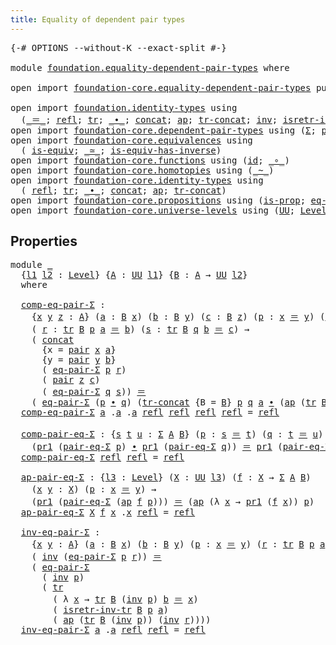 ```yaml
---
title: Equality of dependent pair types
---
```


<pre class="Agda"><a id="58" class="Symbol">{-#</a> <a id="62" class="Keyword">OPTIONS</a> <a id="70" class="Pragma">--without-K</a> <a id="82" class="Pragma">--exact-split</a> <a id="96" class="Symbol">#-}</a>

<a id="101" class="Keyword">module</a> <a id="108" href="foundation.equality-dependent-pair-types.html" class="Module">foundation.equality-dependent-pair-types</a> <a id="149" class="Keyword">where</a>

<a id="156" class="Keyword">open</a> <a id="161" class="Keyword">import</a> <a id="168" href="foundation-core.equality-dependent-pair-types.html" class="Module">foundation-core.equality-dependent-pair-types</a> <a id="214" class="Keyword">public</a>

<a id="222" class="Keyword">open</a> <a id="227" class="Keyword">import</a> <a id="234" href="foundation.identity-types.html" class="Module">foundation.identity-types</a> <a id="260" class="Keyword">using</a>
  <a id="268" class="Symbol">(</a><a id="269" href="foundation-core.identity-types.html#1865" class="Function Operator">_＝_</a><a id="272" class="Symbol">;</a> <a id="274" href="foundation-core.identity-types.html#1820" class="InductiveConstructor">refl</a><a id="278" class="Symbol">;</a> <a id="280" href="foundation-core.identity-types.html#5702" class="Function">tr</a><a id="282" class="Symbol">;</a> <a id="284" href="foundation-core.identity-types.html#2425" class="Function Operator">_∙_</a><a id="287" class="Symbol">;</a> <a id="289" href="foundation-core.identity-types.html#2485" class="Function">concat</a><a id="295" class="Symbol">;</a> <a id="297" href="foundation-core.identity-types.html#4003" class="Function">ap</a><a id="299" class="Symbol">;</a> <a id="301" href="foundation-core.identity-types.html#6274" class="Function">tr-concat</a><a id="310" class="Symbol">;</a> <a id="312" href="foundation-core.identity-types.html#2729" class="Function">inv</a><a id="315" class="Symbol">;</a> <a id="317" href="foundation.identity-types.html#3473" class="Function">isretr-inv-tr</a><a id="330" class="Symbol">)</a>
<a id="332" class="Keyword">open</a> <a id="337" class="Keyword">import</a> <a id="344" href="foundation-core.dependent-pair-types.html" class="Module">foundation-core.dependent-pair-types</a> <a id="381" class="Keyword">using</a> <a id="387" class="Symbol">(</a><a id="388" href="foundation-core.dependent-pair-types.html#515" class="Record">Σ</a><a id="389" class="Symbol">;</a> <a id="391" href="foundation-core.dependent-pair-types.html#588" class="InductiveConstructor">pair</a><a id="395" class="Symbol">;</a> <a id="397" href="foundation-core.dependent-pair-types.html#605" class="Field">pr1</a><a id="400" class="Symbol">;</a> <a id="402" href="foundation-core.dependent-pair-types.html#617" class="Field">pr2</a><a id="405" class="Symbol">)</a>
<a id="407" class="Keyword">open</a> <a id="412" class="Keyword">import</a> <a id="419" href="foundation-core.equivalences.html" class="Module">foundation-core.equivalences</a> <a id="448" class="Keyword">using</a>
  <a id="456" class="Symbol">(</a> <a id="458" href="foundation-core.equivalences.html#1556" class="Function">is-equiv</a><a id="466" class="Symbol">;</a> <a id="468" href="foundation-core.equivalences.html#1621" class="Function Operator">_≃_</a><a id="471" class="Symbol">;</a> <a id="473" href="foundation-core.equivalences.html#3013" class="Function">is-equiv-has-inverse</a><a id="493" class="Symbol">)</a>
<a id="495" class="Keyword">open</a> <a id="500" class="Keyword">import</a> <a id="507" href="foundation-core.functions.html" class="Module">foundation-core.functions</a> <a id="533" class="Keyword">using</a> <a id="539" class="Symbol">(</a><a id="540" href="foundation-core.functions.html#322" class="Function">id</a><a id="542" class="Symbol">;</a> <a id="544" href="foundation-core.functions.html#420" class="Function Operator">_∘_</a><a id="547" class="Symbol">)</a>
<a id="549" class="Keyword">open</a> <a id="554" class="Keyword">import</a> <a id="561" href="foundation-core.homotopies.html" class="Module">foundation-core.homotopies</a> <a id="588" class="Keyword">using</a> <a id="594" class="Symbol">(</a><a id="595" href="foundation-core.homotopies.html#627" class="Function Operator">_~_</a><a id="598" class="Symbol">)</a>
<a id="600" class="Keyword">open</a> <a id="605" class="Keyword">import</a> <a id="612" href="foundation-core.identity-types.html" class="Module">foundation-core.identity-types</a> <a id="643" class="Keyword">using</a>
  <a id="651" class="Symbol">(</a> <a id="653" href="foundation-core.identity-types.html#1820" class="InductiveConstructor">refl</a><a id="657" class="Symbol">;</a> <a id="659" href="foundation-core.identity-types.html#5702" class="Function">tr</a><a id="661" class="Symbol">;</a> <a id="663" href="foundation-core.identity-types.html#2425" class="Function Operator">_∙_</a><a id="666" class="Symbol">;</a> <a id="668" href="foundation-core.identity-types.html#2485" class="Function">concat</a><a id="674" class="Symbol">;</a> <a id="676" href="foundation-core.identity-types.html#4003" class="Function">ap</a><a id="678" class="Symbol">;</a> <a id="680" href="foundation-core.identity-types.html#6274" class="Function">tr-concat</a><a id="689" class="Symbol">)</a>
<a id="691" class="Keyword">open</a> <a id="696" class="Keyword">import</a> <a id="703" href="foundation-core.propositions.html" class="Module">foundation-core.propositions</a> <a id="732" class="Keyword">using</a> <a id="738" class="Symbol">(</a><a id="739" href="foundation-core.propositions.html#1309" class="Function">is-prop</a><a id="746" class="Symbol">;</a> <a id="748" href="foundation-core.propositions.html#2719" class="Function">eq-is-prop</a><a id="758" class="Symbol">)</a>
<a id="760" class="Keyword">open</a> <a id="765" class="Keyword">import</a> <a id="772" href="foundation-core.universe-levels.html" class="Module">foundation-core.universe-levels</a> <a id="804" class="Keyword">using</a> <a id="810" class="Symbol">(</a><a id="811" href="foundation-core.universe-levels.html#235" class="Primitive">UU</a><a id="813" class="Symbol">;</a> <a id="815" href="Agda.Primitive.html#597" class="Postulate">Level</a><a id="820" class="Symbol">;</a> <a id="822" href="Agda.Primitive.html#810" class="Primitive Operator">_⊔_</a><a id="825" class="Symbol">)</a>
</pre>
## Properties

<pre class="Agda"><a id="855" class="Keyword">module</a> <a id="862" href="foundation.equality-dependent-pair-types.html#862" class="Module">_</a>
  <a id="866" class="Symbol">{</a><a id="867" href="foundation.equality-dependent-pair-types.html#867" class="Bound">l1</a> <a id="870" href="foundation.equality-dependent-pair-types.html#870" class="Bound">l2</a> <a id="873" class="Symbol">:</a> <a id="875" href="Agda.Primitive.html#597" class="Postulate">Level</a><a id="880" class="Symbol">}</a> <a id="882" class="Symbol">{</a><a id="883" href="foundation.equality-dependent-pair-types.html#883" class="Bound">A</a> <a id="885" class="Symbol">:</a> <a id="887" href="foundation-core.universe-levels.html#235" class="Primitive">UU</a> <a id="890" href="foundation.equality-dependent-pair-types.html#867" class="Bound">l1</a><a id="892" class="Symbol">}</a> <a id="894" class="Symbol">{</a><a id="895" href="foundation.equality-dependent-pair-types.html#895" class="Bound">B</a> <a id="897" class="Symbol">:</a> <a id="899" href="foundation.equality-dependent-pair-types.html#883" class="Bound">A</a> <a id="901" class="Symbol">→</a> <a id="903" href="foundation-core.universe-levels.html#235" class="Primitive">UU</a> <a id="906" href="foundation.equality-dependent-pair-types.html#870" class="Bound">l2</a><a id="908" class="Symbol">}</a>
  <a id="912" class="Keyword">where</a>
  
  <a id="923" href="foundation.equality-dependent-pair-types.html#923" class="Function">comp-eq-pair-Σ</a> <a id="938" class="Symbol">:</a>
    <a id="944" class="Symbol">{</a><a id="945" href="foundation.equality-dependent-pair-types.html#945" class="Bound">x</a> <a id="947" href="foundation.equality-dependent-pair-types.html#947" class="Bound">y</a> <a id="949" href="foundation.equality-dependent-pair-types.html#949" class="Bound">z</a> <a id="951" class="Symbol">:</a> <a id="953" href="foundation.equality-dependent-pair-types.html#883" class="Bound">A</a><a id="954" class="Symbol">}</a> <a id="956" class="Symbol">(</a><a id="957" href="foundation.equality-dependent-pair-types.html#957" class="Bound">a</a> <a id="959" class="Symbol">:</a> <a id="961" href="foundation.equality-dependent-pair-types.html#895" class="Bound">B</a> <a id="963" href="foundation.equality-dependent-pair-types.html#945" class="Bound">x</a><a id="964" class="Symbol">)</a> <a id="966" class="Symbol">(</a><a id="967" href="foundation.equality-dependent-pair-types.html#967" class="Bound">b</a> <a id="969" class="Symbol">:</a> <a id="971" href="foundation.equality-dependent-pair-types.html#895" class="Bound">B</a> <a id="973" href="foundation.equality-dependent-pair-types.html#947" class="Bound">y</a><a id="974" class="Symbol">)</a> <a id="976" class="Symbol">(</a><a id="977" href="foundation.equality-dependent-pair-types.html#977" class="Bound">c</a> <a id="979" class="Symbol">:</a> <a id="981" href="foundation.equality-dependent-pair-types.html#895" class="Bound">B</a> <a id="983" href="foundation.equality-dependent-pair-types.html#949" class="Bound">z</a><a id="984" class="Symbol">)</a> <a id="986" class="Symbol">(</a><a id="987" href="foundation.equality-dependent-pair-types.html#987" class="Bound">p</a> <a id="989" class="Symbol">:</a> <a id="991" href="foundation.equality-dependent-pair-types.html#945" class="Bound">x</a> <a id="993" href="foundation-core.identity-types.html#1865" class="Function Operator">＝</a> <a id="995" href="foundation.equality-dependent-pair-types.html#947" class="Bound">y</a><a id="996" class="Symbol">)</a> <a id="998" class="Symbol">(</a><a id="999" href="foundation.equality-dependent-pair-types.html#999" class="Bound">q</a> <a id="1001" class="Symbol">:</a> <a id="1003" href="foundation.equality-dependent-pair-types.html#947" class="Bound">y</a> <a id="1005" href="foundation-core.identity-types.html#1865" class="Function Operator">＝</a> <a id="1007" href="foundation.equality-dependent-pair-types.html#949" class="Bound">z</a><a id="1008" class="Symbol">)</a> <a id="1010" class="Symbol">→</a>
    <a id="1016" class="Symbol">(</a> <a id="1018" href="foundation.equality-dependent-pair-types.html#1018" class="Bound">r</a> <a id="1020" class="Symbol">:</a> <a id="1022" href="foundation-core.identity-types.html#5702" class="Function">tr</a> <a id="1025" href="foundation.equality-dependent-pair-types.html#895" class="Bound">B</a> <a id="1027" href="foundation.equality-dependent-pair-types.html#987" class="Bound">p</a> <a id="1029" href="foundation.equality-dependent-pair-types.html#957" class="Bound">a</a> <a id="1031" href="foundation-core.identity-types.html#1865" class="Function Operator">＝</a> <a id="1033" href="foundation.equality-dependent-pair-types.html#967" class="Bound">b</a><a id="1034" class="Symbol">)</a> <a id="1036" class="Symbol">(</a><a id="1037" href="foundation.equality-dependent-pair-types.html#1037" class="Bound">s</a> <a id="1039" class="Symbol">:</a> <a id="1041" href="foundation-core.identity-types.html#5702" class="Function">tr</a> <a id="1044" href="foundation.equality-dependent-pair-types.html#895" class="Bound">B</a> <a id="1046" href="foundation.equality-dependent-pair-types.html#999" class="Bound">q</a> <a id="1048" href="foundation.equality-dependent-pair-types.html#967" class="Bound">b</a> <a id="1050" href="foundation-core.identity-types.html#1865" class="Function Operator">＝</a> <a id="1052" href="foundation.equality-dependent-pair-types.html#977" class="Bound">c</a><a id="1053" class="Symbol">)</a> <a id="1055" class="Symbol">→</a> 
    <a id="1062" class="Symbol">(</a> <a id="1064" href="foundation-core.identity-types.html#2485" class="Function">concat</a>
      <a id="1077" class="Symbol">{</a><a id="1078" class="Argument">x</a> <a id="1080" class="Symbol">=</a> <a id="1082" href="foundation-core.dependent-pair-types.html#588" class="InductiveConstructor">pair</a> <a id="1087" href="foundation.equality-dependent-pair-types.html#945" class="Bound">x</a> <a id="1089" href="foundation.equality-dependent-pair-types.html#957" class="Bound">a</a><a id="1090" class="Symbol">}</a>
      <a id="1098" class="Symbol">{</a><a id="1099" class="Argument">y</a> <a id="1101" class="Symbol">=</a> <a id="1103" href="foundation-core.dependent-pair-types.html#588" class="InductiveConstructor">pair</a> <a id="1108" href="foundation.equality-dependent-pair-types.html#947" class="Bound">y</a> <a id="1110" href="foundation.equality-dependent-pair-types.html#967" class="Bound">b</a><a id="1111" class="Symbol">}</a>
      <a id="1119" class="Symbol">(</a> <a id="1121" href="foundation-core.equality-dependent-pair-types.html#1278" class="Function">eq-pair-Σ</a> <a id="1131" href="foundation.equality-dependent-pair-types.html#987" class="Bound">p</a> <a id="1133" href="foundation.equality-dependent-pair-types.html#1018" class="Bound">r</a><a id="1134" class="Symbol">)</a>
      <a id="1142" class="Symbol">(</a> <a id="1144" href="foundation-core.dependent-pair-types.html#588" class="InductiveConstructor">pair</a> <a id="1149" href="foundation.equality-dependent-pair-types.html#949" class="Bound">z</a> <a id="1151" href="foundation.equality-dependent-pair-types.html#977" class="Bound">c</a><a id="1152" class="Symbol">)</a>
      <a id="1160" class="Symbol">(</a> <a id="1162" href="foundation-core.equality-dependent-pair-types.html#1278" class="Function">eq-pair-Σ</a> <a id="1172" href="foundation.equality-dependent-pair-types.html#999" class="Bound">q</a> <a id="1174" href="foundation.equality-dependent-pair-types.html#1037" class="Bound">s</a><a id="1175" class="Symbol">))</a> <a id="1178" href="foundation-core.identity-types.html#1865" class="Function Operator">＝</a>
    <a id="1184" class="Symbol">(</a> <a id="1186" href="foundation-core.equality-dependent-pair-types.html#1278" class="Function">eq-pair-Σ</a> <a id="1196" class="Symbol">(</a><a id="1197" href="foundation.equality-dependent-pair-types.html#987" class="Bound">p</a> <a id="1199" href="foundation-core.identity-types.html#2425" class="Function Operator">∙</a> <a id="1201" href="foundation.equality-dependent-pair-types.html#999" class="Bound">q</a><a id="1202" class="Symbol">)</a> <a id="1204" class="Symbol">(</a><a id="1205" href="foundation-core.identity-types.html#6274" class="Function">tr-concat</a> <a id="1215" class="Symbol">{</a><a id="1216" class="Argument">B</a> <a id="1218" class="Symbol">=</a> <a id="1220" href="foundation.equality-dependent-pair-types.html#895" class="Bound">B</a><a id="1221" class="Symbol">}</a> <a id="1223" href="foundation.equality-dependent-pair-types.html#987" class="Bound">p</a> <a id="1225" href="foundation.equality-dependent-pair-types.html#999" class="Bound">q</a> <a id="1227" href="foundation.equality-dependent-pair-types.html#957" class="Bound">a</a> <a id="1229" href="foundation-core.identity-types.html#2425" class="Function Operator">∙</a> <a id="1231" class="Symbol">(</a><a id="1232" href="foundation-core.identity-types.html#4003" class="Function">ap</a> <a id="1235" class="Symbol">(</a><a id="1236" href="foundation-core.identity-types.html#5702" class="Function">tr</a> <a id="1239" href="foundation.equality-dependent-pair-types.html#895" class="Bound">B</a> <a id="1241" href="foundation.equality-dependent-pair-types.html#999" class="Bound">q</a><a id="1242" class="Symbol">)</a> <a id="1244" href="foundation.equality-dependent-pair-types.html#1018" class="Bound">r</a> <a id="1246" href="foundation-core.identity-types.html#2425" class="Function Operator">∙</a> <a id="1248" href="foundation.equality-dependent-pair-types.html#1037" class="Bound">s</a><a id="1249" class="Symbol">)))</a>
  <a id="1255" href="foundation.equality-dependent-pair-types.html#923" class="Function">comp-eq-pair-Σ</a> <a id="1270" href="foundation.equality-dependent-pair-types.html#1270" class="Bound">a</a> <a id="1272" class="DottedPattern Symbol">.</a><a id="1273" href="foundation.equality-dependent-pair-types.html#1270" class="DottedPattern Bound">a</a> <a id="1275" class="DottedPattern Symbol">.</a><a id="1276" href="foundation.equality-dependent-pair-types.html#1270" class="DottedPattern Bound">a</a> <a id="1278" href="foundation-core.identity-types.html#1820" class="InductiveConstructor">refl</a> <a id="1283" href="foundation-core.identity-types.html#1820" class="InductiveConstructor">refl</a> <a id="1288" href="foundation-core.identity-types.html#1820" class="InductiveConstructor">refl</a> <a id="1293" href="foundation-core.identity-types.html#1820" class="InductiveConstructor">refl</a> <a id="1298" class="Symbol">=</a> <a id="1300" href="foundation-core.identity-types.html#1820" class="InductiveConstructor">refl</a>

  <a id="1308" href="foundation.equality-dependent-pair-types.html#1308" class="Function">comp-pair-eq-Σ</a> <a id="1323" class="Symbol">:</a> <a id="1325" class="Symbol">{</a><a id="1326" href="foundation.equality-dependent-pair-types.html#1326" class="Bound">s</a> <a id="1328" href="foundation.equality-dependent-pair-types.html#1328" class="Bound">t</a> <a id="1330" href="foundation.equality-dependent-pair-types.html#1330" class="Bound">u</a> <a id="1332" class="Symbol">:</a> <a id="1334" href="foundation-core.dependent-pair-types.html#515" class="Record">Σ</a> <a id="1336" href="foundation.equality-dependent-pair-types.html#883" class="Bound">A</a> <a id="1338" href="foundation.equality-dependent-pair-types.html#895" class="Bound">B</a><a id="1339" class="Symbol">}</a> <a id="1341" class="Symbol">(</a><a id="1342" href="foundation.equality-dependent-pair-types.html#1342" class="Bound">p</a> <a id="1344" class="Symbol">:</a> <a id="1346" href="foundation.equality-dependent-pair-types.html#1326" class="Bound">s</a> <a id="1348" href="foundation-core.identity-types.html#1865" class="Function Operator">＝</a> <a id="1350" href="foundation.equality-dependent-pair-types.html#1328" class="Bound">t</a><a id="1351" class="Symbol">)</a> <a id="1353" class="Symbol">(</a><a id="1354" href="foundation.equality-dependent-pair-types.html#1354" class="Bound">q</a> <a id="1356" class="Symbol">:</a> <a id="1358" href="foundation.equality-dependent-pair-types.html#1328" class="Bound">t</a> <a id="1360" href="foundation-core.identity-types.html#1865" class="Function Operator">＝</a> <a id="1362" href="foundation.equality-dependent-pair-types.html#1330" class="Bound">u</a><a id="1363" class="Symbol">)</a> <a id="1365" class="Symbol">→</a>
    <a id="1371" class="Symbol">(</a><a id="1372" href="foundation-core.dependent-pair-types.html#605" class="Field">pr1</a> <a id="1376" class="Symbol">(</a><a id="1377" href="foundation-core.equality-dependent-pair-types.html#1195" class="Function">pair-eq-Σ</a> <a id="1387" href="foundation.equality-dependent-pair-types.html#1342" class="Bound">p</a><a id="1388" class="Symbol">)</a> <a id="1390" href="foundation-core.identity-types.html#2425" class="Function Operator">∙</a> <a id="1392" href="foundation-core.dependent-pair-types.html#605" class="Field">pr1</a> <a id="1396" class="Symbol">(</a><a id="1397" href="foundation-core.equality-dependent-pair-types.html#1195" class="Function">pair-eq-Σ</a> <a id="1407" href="foundation.equality-dependent-pair-types.html#1354" class="Bound">q</a><a id="1408" class="Symbol">))</a> <a id="1411" href="foundation-core.identity-types.html#1865" class="Function Operator">＝</a> <a id="1413" href="foundation-core.dependent-pair-types.html#605" class="Field">pr1</a> <a id="1417" class="Symbol">(</a><a id="1418" href="foundation-core.equality-dependent-pair-types.html#1195" class="Function">pair-eq-Σ</a> <a id="1428" class="Symbol">(</a><a id="1429" href="foundation.equality-dependent-pair-types.html#1342" class="Bound">p</a> <a id="1431" href="foundation-core.identity-types.html#2425" class="Function Operator">∙</a> <a id="1433" href="foundation.equality-dependent-pair-types.html#1354" class="Bound">q</a><a id="1434" class="Symbol">))</a>
  <a id="1439" href="foundation.equality-dependent-pair-types.html#1308" class="Function">comp-pair-eq-Σ</a> <a id="1454" href="foundation-core.identity-types.html#1820" class="InductiveConstructor">refl</a> <a id="1459" href="foundation-core.identity-types.html#1820" class="InductiveConstructor">refl</a> <a id="1464" class="Symbol">=</a> <a id="1466" href="foundation-core.identity-types.html#1820" class="InductiveConstructor">refl</a>

  <a id="1474" href="foundation.equality-dependent-pair-types.html#1474" class="Function">ap-pair-eq-Σ</a> <a id="1487" class="Symbol">:</a> <a id="1489" class="Symbol">{</a><a id="1490" href="foundation.equality-dependent-pair-types.html#1490" class="Bound">l3</a> <a id="1493" class="Symbol">:</a> <a id="1495" href="Agda.Primitive.html#597" class="Postulate">Level</a><a id="1500" class="Symbol">}</a> <a id="1502" class="Symbol">(</a><a id="1503" href="foundation.equality-dependent-pair-types.html#1503" class="Bound">X</a> <a id="1505" class="Symbol">:</a> <a id="1507" href="foundation-core.universe-levels.html#235" class="Primitive">UU</a> <a id="1510" href="foundation.equality-dependent-pair-types.html#1490" class="Bound">l3</a><a id="1512" class="Symbol">)</a> <a id="1514" class="Symbol">(</a><a id="1515" href="foundation.equality-dependent-pair-types.html#1515" class="Bound">f</a> <a id="1517" class="Symbol">:</a> <a id="1519" href="foundation.equality-dependent-pair-types.html#1503" class="Bound">X</a> <a id="1521" class="Symbol">→</a> <a id="1523" href="foundation-core.dependent-pair-types.html#515" class="Record">Σ</a> <a id="1525" href="foundation.equality-dependent-pair-types.html#883" class="Bound">A</a> <a id="1527" href="foundation.equality-dependent-pair-types.html#895" class="Bound">B</a><a id="1528" class="Symbol">)</a>
    <a id="1534" class="Symbol">(</a><a id="1535" href="foundation.equality-dependent-pair-types.html#1535" class="Bound">x</a> <a id="1537" href="foundation.equality-dependent-pair-types.html#1537" class="Bound">y</a> <a id="1539" class="Symbol">:</a> <a id="1541" href="foundation.equality-dependent-pair-types.html#1503" class="Bound">X</a><a id="1542" class="Symbol">)</a> <a id="1544" class="Symbol">(</a><a id="1545" href="foundation.equality-dependent-pair-types.html#1545" class="Bound">p</a> <a id="1547" class="Symbol">:</a> <a id="1549" href="foundation.equality-dependent-pair-types.html#1535" class="Bound">x</a> <a id="1551" href="foundation-core.identity-types.html#1865" class="Function Operator">＝</a> <a id="1553" href="foundation.equality-dependent-pair-types.html#1537" class="Bound">y</a><a id="1554" class="Symbol">)</a> <a id="1556" class="Symbol">→</a>
    <a id="1562" class="Symbol">(</a><a id="1563" href="foundation-core.dependent-pair-types.html#605" class="Field">pr1</a> <a id="1567" class="Symbol">(</a><a id="1568" href="foundation-core.equality-dependent-pair-types.html#1195" class="Function">pair-eq-Σ</a> <a id="1578" class="Symbol">(</a><a id="1579" href="foundation-core.identity-types.html#4003" class="Function">ap</a> <a id="1582" href="foundation.equality-dependent-pair-types.html#1515" class="Bound">f</a> <a id="1584" href="foundation.equality-dependent-pair-types.html#1545" class="Bound">p</a><a id="1585" class="Symbol">)))</a> <a id="1589" href="foundation-core.identity-types.html#1865" class="Function Operator">＝</a> <a id="1591" class="Symbol">(</a><a id="1592" href="foundation-core.identity-types.html#4003" class="Function">ap</a> <a id="1595" class="Symbol">(λ</a> <a id="1598" href="foundation.equality-dependent-pair-types.html#1598" class="Bound">x</a> <a id="1600" class="Symbol">→</a> <a id="1602" href="foundation-core.dependent-pair-types.html#605" class="Field">pr1</a> <a id="1606" class="Symbol">(</a><a id="1607" href="foundation.equality-dependent-pair-types.html#1515" class="Bound">f</a> <a id="1609" href="foundation.equality-dependent-pair-types.html#1598" class="Bound">x</a><a id="1610" class="Symbol">))</a> <a id="1613" href="foundation.equality-dependent-pair-types.html#1545" class="Bound">p</a><a id="1614" class="Symbol">)</a>
  <a id="1618" href="foundation.equality-dependent-pair-types.html#1474" class="Function">ap-pair-eq-Σ</a> <a id="1631" href="foundation.equality-dependent-pair-types.html#1631" class="Bound">X</a> <a id="1633" href="foundation.equality-dependent-pair-types.html#1633" class="Bound">f</a> <a id="1635" href="foundation.equality-dependent-pair-types.html#1635" class="Bound">x</a> <a id="1637" class="DottedPattern Symbol">.</a><a id="1638" href="foundation.equality-dependent-pair-types.html#1635" class="DottedPattern Bound">x</a> <a id="1640" href="foundation-core.identity-types.html#1820" class="InductiveConstructor">refl</a> <a id="1645" class="Symbol">=</a> <a id="1647" href="foundation-core.identity-types.html#1820" class="InductiveConstructor">refl</a>

  <a id="1655" href="foundation.equality-dependent-pair-types.html#1655" class="Function">inv-eq-pair-Σ</a> <a id="1669" class="Symbol">:</a> 
    <a id="1676" class="Symbol">{</a><a id="1677" href="foundation.equality-dependent-pair-types.html#1677" class="Bound">x</a> <a id="1679" href="foundation.equality-dependent-pair-types.html#1679" class="Bound">y</a> <a id="1681" class="Symbol">:</a> <a id="1683" href="foundation.equality-dependent-pair-types.html#883" class="Bound">A</a><a id="1684" class="Symbol">}</a> <a id="1686" class="Symbol">(</a><a id="1687" href="foundation.equality-dependent-pair-types.html#1687" class="Bound">a</a> <a id="1689" class="Symbol">:</a> <a id="1691" href="foundation.equality-dependent-pair-types.html#895" class="Bound">B</a> <a id="1693" href="foundation.equality-dependent-pair-types.html#1677" class="Bound">x</a><a id="1694" class="Symbol">)</a> <a id="1696" class="Symbol">(</a><a id="1697" href="foundation.equality-dependent-pair-types.html#1697" class="Bound">b</a> <a id="1699" class="Symbol">:</a> <a id="1701" href="foundation.equality-dependent-pair-types.html#895" class="Bound">B</a> <a id="1703" href="foundation.equality-dependent-pair-types.html#1679" class="Bound">y</a><a id="1704" class="Symbol">)</a> <a id="1706" class="Symbol">(</a><a id="1707" href="foundation.equality-dependent-pair-types.html#1707" class="Bound">p</a> <a id="1709" class="Symbol">:</a> <a id="1711" href="foundation.equality-dependent-pair-types.html#1677" class="Bound">x</a> <a id="1713" href="foundation-core.identity-types.html#1865" class="Function Operator">＝</a> <a id="1715" href="foundation.equality-dependent-pair-types.html#1679" class="Bound">y</a><a id="1716" class="Symbol">)</a> <a id="1718" class="Symbol">(</a><a id="1719" href="foundation.equality-dependent-pair-types.html#1719" class="Bound">r</a> <a id="1721" class="Symbol">:</a> <a id="1723" href="foundation-core.identity-types.html#5702" class="Function">tr</a> <a id="1726" href="foundation.equality-dependent-pair-types.html#895" class="Bound">B</a> <a id="1728" href="foundation.equality-dependent-pair-types.html#1707" class="Bound">p</a> <a id="1730" href="foundation.equality-dependent-pair-types.html#1687" class="Bound">a</a> <a id="1732" href="foundation-core.identity-types.html#1865" class="Function Operator">＝</a> <a id="1734" href="foundation.equality-dependent-pair-types.html#1697" class="Bound">b</a><a id="1735" class="Symbol">)</a> <a id="1737" class="Symbol">→</a> 
    <a id="1744" class="Symbol">(</a> <a id="1746" href="foundation-core.identity-types.html#2729" class="Function">inv</a> <a id="1750" class="Symbol">(</a><a id="1751" href="foundation-core.equality-dependent-pair-types.html#1278" class="Function">eq-pair-Σ</a> <a id="1761" href="foundation.equality-dependent-pair-types.html#1707" class="Bound">p</a> <a id="1763" href="foundation.equality-dependent-pair-types.html#1719" class="Bound">r</a><a id="1764" class="Symbol">))</a> <a id="1767" href="foundation-core.identity-types.html#1865" class="Function Operator">＝</a>
    <a id="1773" class="Symbol">(</a> <a id="1775" href="foundation-core.equality-dependent-pair-types.html#1278" class="Function">eq-pair-Σ</a>
      <a id="1791" class="Symbol">(</a> <a id="1793" href="foundation-core.identity-types.html#2729" class="Function">inv</a> <a id="1797" href="foundation.equality-dependent-pair-types.html#1707" class="Bound">p</a><a id="1798" class="Symbol">)</a>
      <a id="1806" class="Symbol">(</a> <a id="1808" href="foundation-core.identity-types.html#5702" class="Function">tr</a>
        <a id="1819" class="Symbol">(</a> <a id="1821" class="Symbol">λ</a> <a id="1823" href="foundation.equality-dependent-pair-types.html#1823" class="Bound">x</a> <a id="1825" class="Symbol">→</a> <a id="1827" href="foundation-core.identity-types.html#5702" class="Function">tr</a> <a id="1830" href="foundation.equality-dependent-pair-types.html#895" class="Bound">B</a> <a id="1832" class="Symbol">(</a><a id="1833" href="foundation-core.identity-types.html#2729" class="Function">inv</a> <a id="1837" href="foundation.equality-dependent-pair-types.html#1707" class="Bound">p</a><a id="1838" class="Symbol">)</a> <a id="1840" href="foundation.equality-dependent-pair-types.html#1697" class="Bound">b</a> <a id="1842" href="foundation-core.identity-types.html#1865" class="Function Operator">＝</a> <a id="1844" href="foundation.equality-dependent-pair-types.html#1823" class="Bound">x</a><a id="1845" class="Symbol">)</a>
        <a id="1855" class="Symbol">(</a> <a id="1857" href="foundation.identity-types.html#3473" class="Function">isretr-inv-tr</a> <a id="1871" href="foundation.equality-dependent-pair-types.html#895" class="Bound">B</a> <a id="1873" href="foundation.equality-dependent-pair-types.html#1707" class="Bound">p</a> <a id="1875" href="foundation.equality-dependent-pair-types.html#1687" class="Bound">a</a><a id="1876" class="Symbol">)</a>
        <a id="1886" class="Symbol">(</a> <a id="1888" href="foundation-core.identity-types.html#4003" class="Function">ap</a> <a id="1891" class="Symbol">(</a><a id="1892" href="foundation-core.identity-types.html#5702" class="Function">tr</a> <a id="1895" href="foundation.equality-dependent-pair-types.html#895" class="Bound">B</a> <a id="1897" class="Symbol">(</a><a id="1898" href="foundation-core.identity-types.html#2729" class="Function">inv</a> <a id="1902" href="foundation.equality-dependent-pair-types.html#1707" class="Bound">p</a><a id="1903" class="Symbol">))</a> <a id="1906" class="Symbol">(</a><a id="1907" href="foundation-core.identity-types.html#2729" class="Function">inv</a> <a id="1911" href="foundation.equality-dependent-pair-types.html#1719" class="Bound">r</a><a id="1912" class="Symbol">))))</a>
  <a id="1919" href="foundation.equality-dependent-pair-types.html#1655" class="Function">inv-eq-pair-Σ</a> <a id="1933" href="foundation.equality-dependent-pair-types.html#1933" class="Bound">a</a> <a id="1935" class="DottedPattern Symbol">.</a><a id="1936" href="foundation.equality-dependent-pair-types.html#1933" class="DottedPattern Bound">a</a> <a id="1938" href="foundation-core.identity-types.html#1820" class="InductiveConstructor">refl</a> <a id="1943" href="foundation-core.identity-types.html#1820" class="InductiveConstructor">refl</a> <a id="1948" class="Symbol">=</a> <a id="1950" href="foundation-core.identity-types.html#1820" class="InductiveConstructor">refl</a>
</pre>